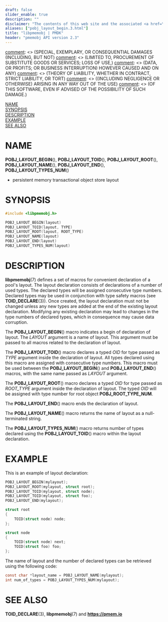 ```yaml
---
draft: false
slider_enable: true
description: ""
disclaimer: "The contents of this web site and the associated <a href=\"https://github.com/pmem\">GitHub repositories</a> are BSD-licensed open source."
aliases: ["pobj_layout_begin.3.html"]
title: "libpmemobj | PMDK"
header: "pmemobj API version 2.3"
---
```


[comment]: <> (Copyright 2017-2018, Intel Corporation)

[comment]: <> (Redistribution and use in source and binary forms, with or without)
[comment]: <> (modification, are permitted provided that the following conditions)
[comment]: <> (are met:)
[comment]: <> (    * Redistributions of source code must retain the above copyright)
[comment]: <> (      notice, this list of conditions and the following disclaimer.)
[comment]: <> (    * Redistributions in binary form must reproduce the above copyright)
[comment]: <> (      notice, this list of conditions and the following disclaimer in)
[comment]: <> (      the documentation and/or other materials provided with the)
[comment]: <> (      distribution.)
[comment]: <> (    * Neither the name of the copyright holder nor the names of its)
[comment]: <> (      contributors may be used to endorse or promote products derived)
[comment]: <> (      from this software without specific prior written permission.)

[comment]: <> (THIS SOFTWARE IS PROVIDED BY THE COPYRIGHT HOLDERS AND CONTRIBUTORS)
[comment]: <> ("AS IS" AND ANY EXPRESS OR IMPLIED WARRANTIES, INCLUDING, BUT NOT)
[comment]: <> (LIMITED TO, THE IMPLIED WARRANTIES OF MERCHANTABILITY AND FITNESS FOR)
[comment]: <> (A PARTICULAR PURPOSE ARE DISCLAIMED. IN NO EVENT SHALL THE COPYRIGHT)
[comment]: <> (OWNER OR CONTRIBUTORS BE LIABLE FOR ANY DIRECT, INDIRECT, INCIDENTAL,)
[comment]: <> (SPECIAL, EXEMPLARY, OR CONSEQUENTIAL DAMAGES (INCLUDING, BUT NOT)
[comment]: <> (LIMITED TO, PROCUREMENT OF SUBSTITUTE GOODS OR SERVICES; LOSS OF USE,)
[comment]: <> (DATA, OR PROFITS; OR BUSINESS INTERRUPTION) HOWEVER CAUSED AND ON ANY)
[comment]: <> (THEORY OF LIABILITY, WHETHER IN CONTRACT, STRICT LIABILITY, OR TORT)
[comment]: <> ((INCLUDING NEGLIGENCE OR OTHERWISE) ARISING IN ANY WAY OUT OF THE USE)
[comment]: <> (OF THIS SOFTWARE, EVEN IF ADVISED OF THE POSSIBILITY OF SUCH DAMAGE.)

[comment]: <> (pobj_layout_begin.3 -- man page for declaration of pool's layout)

[NAME](#name)<br />
[SYNOPSIS](#synopsis)<br />
[DESCRIPTION](#description)<br />
[EXAMPLE](#example)<br />
[SEE ALSO](#see-also)<br />

# NAME #

**POBJ_LAYOUT_BEGIN**(), **POBJ_LAYOUT_TOID**(),
**POBJ_LAYOUT_ROOT**(), **POBJ_LAYOUT_NAME**(),
**POBJ_LAYOUT_END**(), **POBJ_LAYOUT_TYPES_NUM**()
- persistent memory transactional object store layout

# SYNOPSIS #

```c
#include <libpmemobj.h>

POBJ_LAYOUT_BEGIN(layout)
POBJ_LAYOUT_TOID(layout, TYPE)
POBJ_LAYOUT_ROOT(layout, ROOT_TYPE)
POBJ_LAYOUT_NAME(layout)
POBJ_LAYOUT_END(layout)
POBJ_LAYOUT_TYPES_NUM(layout)
```

# DESCRIPTION #

**libpmemobj**(7) defines a set of macros for convenient declaration of a
pool's layout. The layout declaration consists of declarations of a number of
used types. The declared types will be assigned consecutive type numbers.
Declared types may be used in conjunction with type safety macros (see
**TOID_DECLARE**(3)). Once created, the layout declaration must not be changed
unless any new types are added at the end of the existing layout declaration.
Modifying any existing declaration may lead to changes in the type numbers of
declared types, which in consequence may cause data corruption.

The **POBJ_LAYOUT_BEGIN**() macro indicates a begin of declaration of layout.
The *LAYOUT* argument is a name of layout. This argument must be passed to all macros
related to the declaration of layout.

The **POBJ_LAYOUT_TOID**() macro declares a typed *OID* for type passed as *TYPE* argument
inside the declaration of layout. All types declared using this macro are assigned with
consecutive type numbers. This macro must be used between the **POBJ_LAYOUT_BEGIN**()
and **POBJ_LAYOUT_END**() macros, with the same name passed as *LAYOUT* argument.

The **POBJ_LAYOUT_ROOT**() macro declares a typed *OID* for type passed as *ROOT_TYPE*
argument inside the declaration of layout. The typed *OID* will be assigned with type number
for root object **POBJ_ROOT_TYPE_NUM**.

The **POBJ_LAYOUT_END**() macro ends the declaration of layout.

The **POBJ_LAYOUT_NAME**() macro returns the name of layout as a null-terminated string.

The **POBJ_LAYOUT_TYPES_NUM**() macro returns number of types declared using the **POBJ_LAYOUT_TOID**()
macro within the layout declaration.

# EXAMPLE #

This is an example of layout declaration:

```c
POBJ_LAYOUT_BEGIN(mylayout);
POBJ_LAYOUT_ROOT(mylayout, struct root);
POBJ_LAYOUT_TOID(mylayout, struct node);
POBJ_LAYOUT_TOID(mylayout, struct foo);
POBJ_LAYOUT_END(mylayout);

struct root
{
	TOID(struct node) node;
};

struct node
{
	TOID(struct node) next;
	TOID(struct foo) foo;
};
```

The name of layout and the number of declared types can be retrieved using the following code:

```c
const char *layout_name = POBJ_LAYOUT_NAME(mylayout);
int num_of_types = POBJ_LAYOUT_TYPES_NUM(mylayout);
```

# SEE ALSO #

**TOID_DECLARE**(3), **libpmemobj**(7) and **<https://pmem.io>**
